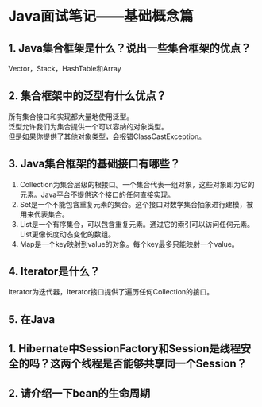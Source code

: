 # Java面试笔记——基础概念篇
## 1. Java集合框架是什么？说出一些集合框架的优点？
Vector，Stack，HashTable和Array

## 2. 集合框架中的泛型有什么优点？
所有集合接口和实现都大量地使用泛型。<br>
泛型允许我们为集合提供一个可以容纳的对象类型。<br>
但是如果你提供了其他对象类型，会报错ClassCastException。

## 3. Java集合框架的基础接口有哪些？
1. Collection为集合层级的根接口。一个集合代表一组对象，这些对象即为它的元素。Java平台不提供这个接口的任何直接实现。
2. Set是一个不能包含重复元素的集合。这个接口对数学集合抽象进行建模，被用来代表集合。
3. List是一个有序集合，可以包含重复元素。通过它的索引可以访问任何元素。List更像长度动态变化的数组。
4. Map是一个key映射到value的对象。每个key最多只能映射一个value。

## 4. Iterator是什么？
Iterator为迭代器，Iterator接口提供了遍历任何Collection的接口。

## 5. 在Java

## 1. Hibernate中SessionFactory和Session是线程安全的吗？这两个线程是否能够共享同一个Session？
## 2. 请介绍一下bean的生命周期